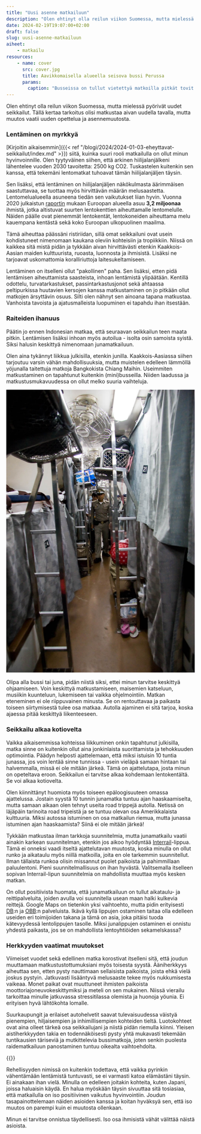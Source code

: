 ```yaml
---
title: "Uusi asenne matkailuun"
description: "Olen ehtinyt olla reilun viikon Suomessa, mutta mielessä pyörivät uudet seikkailut. Tällä kertaa tarkoitus olisi matkustaa aivan uudella tavalla, mutta muutos vaatii uuden opettelua."
date: 2024-02-19T19:07:00+02:00
draft: false
slug: uusi-asenne-matkailuun
aiheet:
    - matkailu
resources:
    - name: cover
      src: cover.jpg
      title: Aavikkomaisella alueella seisova bussi Perussa
      params:
        caption: "Busseissa on tullut vietettyä matkoilla pitkät tovit. Tämä bussi kuljetti minua Perussa. Voi olla, etteivät samanlaiset matka onnistu enää."
---
```


Olen ehtinyt olla reilun viikon Suomessa, mutta mielessä pyörivät uudet seikkailut. Tällä kertaa tarkoitus olisi matkustaa aivan uudella tavalla, mutta muutos vaatii uuden opettelua ja asennemuutosta.
<!--more-->

### Lentäminen on myrkkyä
[Kirjoitin aikaisemmin]({{< ref "/blogi/2024/2024-01-03-eheyttavat-seikkailut/index.md" >}}) siitä, kuinka suuri rooli matkailulla on ollut minun hyvinvoinnille. Olen tyytyväinen siihen, että arkinen hiilijalanjälkeni lähentelee vuoden 2030 tavoitetta: 2500 kg CO2. Tuskastelen kuitenkin sen kanssa, että tekemäni lentomatkat tuhoavat tämän hiilijalanjäljen täysin.

Sen lisäksi, että lentäminen on hiilijalanjäljen näkökulmasta äärimmäisen saastuttavaa, se tuottaa myös hirvittävän määrän melusaastetta. Lentomelualueella asuneena tiedän sen vaikutukset liian hyvin. Vuonna 2020 julkaistun [raportin](https://www.europarl.europa.eu/RegData/etudes/STUD/2020/650787/IPOL_STU(2020)650787_EN.pdf) mukaan Euroopan alueella asuu **3,2 miljoonaa** ihmistä, jotka altistuvat suurten lentokenttien aiheuttamalle lentomelulle. Näiden päälle ovat pienemmät lentokentät, lentokoneiden aiheuttama melu kauempana kentästä sekä koko Euroopan ulkopuolinen maailma.
 
Tämä aiheuttaa päässäni ristiriidan, sillä omat seikkailuni ovat usein kohdistuneet nimenomaan kaukana oleviin kohteisiin ja tropiikkiin. Niissä on kaikkea sitä mistä pidän ja tykkään aivan hirvittävästi etenkin Kaakkois-Aasian maiden kulttuurista, ruoasta, luonnosta ja ihmisistä. Lisäksi ne tarjoavat uskomattomia koralliriuttoja laitesukeltamiseen. 

Lentäminen on itselleni ollut "pakollinen" paha. Sen lisäksi, etten pidä lentämisen aiheuttamista saasteista, inhoan lentämistä ylipäätään. Kentillä odottelu, turvatarkastukset, passintarkastusjonot sekä ahtaassa peltipurkissa huutavien kersojen kanssa matkustaminen on jo pitkään ollut matkojen ärsyttävin osuus. Silti olen nähnyt sen ainoana tapana matkustaa. Vanhoista tavoista ja ajatusmalleista luopuminen ei tapahdu ihan itsestään.

### Raiteiden ihanuus
Päätin jo ennen Indonesian matkaa, että seuraavan seikkailun teen maata pitkin. Lentämisen lisäksi inhoan myös autoilua - isolta osin samoista syistä. Siksi halusin keskittyä nimenomaan junamatkailuun.

Olen aina tykännyt liikkua julkisilla, etenkin junilla. Kaakkois-Aasiassa siihen tarjoutuu varsin vähän mahdollisuuksia, mutta muistelen edelleen lämmöllä yöjunalla taitettuja matkoja Bangkokista Chiang Maihin. Useimmiten matkustaminen on tapahtunut kuitenkin (mini)busseilla. Niiden laadussa ja matkustusmukavuudessa on ollut melko suuria vaihteluja.

![Kapea junan vaunu, jonka penkeistä on tehty nukkumisalueet.](juna.jpg "Bangkokin ja Chiang Main välisessä junassa penkit levittyivät alasängyiksi ja yläsänky vedettiin alas katonrajasta. Yksityisyyttä tarjosi eteen vedettävä verho. Kaoottisesti näkymästä huolimatta matka oli oikein leppoisa!")

Olipa alla bussi tai juna, pidän niistä siksi, ettei minun tarvitse keskittyä ohjaamiseen. Voin keskittyä matkustamiseen, maisemien katseluun, musiikin kuunteluun, lukemiseen tai vaikka ohjelmointiin. Matkan eteneminen ei ole riippuvainen minusta. Se on rentouttavaa ja paikasta toiseen siirtymisestä tulee osa matkaa. Autolla ajaminen ei sitä tarjoa, koska ajaessa pitää keskittyä liikenteeseen.

### Seikkailu alkaa kotiovelta
Vaikka aikaisemmissa kohteissa liikkuminen onkin tapahtunut julkisilla, matka sinne on kuitenkin ollut aina jonkinlaista suorittamista ja tehokkuuden optimointia. Päädyn helposti ajattelemaan, että miksi istuisin 10 tuntia junassa, jos voin lentää sinne tunnissa - usein vieläpä samaan hintaan tai halvemmalla, missä ei ole mitään järkeä. Tämä on ajattelutapa, josta minun on opeteltava eroon. Seikkailun ei tarvitse alkaa kohdemaan lentokentältä. Se voi alkaa kotiovelta.

Olen kiinnittänyt huomiota myös toiseen epäloogisuuteen omassa ajattelussa. Jostain syystä 10 tunnin junamatka tuntuu ajan haaskaamiselta, mutta samaan aikaan olen tehnyt useita road trippejä autolla. Netissä on läjäpäin tarinoita road tripeistä ja se tuntuu olevan osa Amerikkalaista kulttuuria. Miksi autossa istuminen on osa matkailun riemua, mutta junassa istuminen ajan haaskaamista? Siinä ei ole mitään järkeä!
 
Tykkään matkustaa ilman tarkkoja suunnitelmia, mutta junamatkailu vaatii ainakin karkean suunnitelman, etenkin jos aikoo hyödyntää [Interrail](https://www.interrail.eu/)-lippua. Tämä ei onneksi vaadi itseltä ajattelutavan muutosta, koska minulla on ollut runko ja aikataulu myös niillä matkoilla, joita en ole tarkemmin suunnitellut. Ilman tällaista runkoa olisin missannut puolet paikoista ja pahimmillaan paluulentoni. Pieni suunnitelmallisuus on ihan hyvästä. Valitsemalla itselleen sopivan Interrail-lipun suunnitelmia on mahdollista muuttaa myös kesken matkan.

On ollut positiivista huomata, että junamatkailuun on tullut aikataulu- ja reittipalveluita, joiden avulla voi suunnitella usean maan halki kulkevia reittejä. Google Maps on tietenkin yksi vaihtoehto, mutta pidin erityisesti [DB](https://int.bahn.de/en):n ja [OBB](https://fahrplan.oebb.at/webapp/?language=en_GB):n palveluista. Ikävä kyllä lippujen ostaminen taitaa olla edelleen useiden eri toimijoiden takana ja tämä on asia, joka pitäisi tuoda kätevyydessä lentolippujen tasolle. Miksi junalippujen ostaminen ei onnistu yhdestä paikasta, jos se on mahdollista lentoyhtiöiden sekamelskassa?

### Herkkyyden vaatimat muutokset
Viimeiset vuodet sekä edellinen matka korostivat itselleni sitä, että joudun muuttamaan matkustustottumuksiani myös toisesta syystä. Ääniherkkyys aiheuttaa sen, etten pysty nauttimaan sellaisista paikoista, joista ehkä vielä joskus pystyin. Jatkuvasti lisääntyvä melusaaste tekee myös nukkumisesta vaikeaa. Monet paikat ovat muuttuneet ihmisten paikoista moottoriajoneuvokeskittymiksi ja meteli on sen mukainen. Niissä vierailu tarkoittaa minulle jatkuvassa stressitilassa olemista ja huonoja yöunia. Ei erityisen hyvä lähtökohta lomalle.

Suurkaupungit ja erilaiset autohelvetit saavat tulevaisuudessa väistyä pienempien, hiljaisempien ja inhimillisempien kohteiden tieltä. Luotokohteet ovat aina olleet tärkeä osa seikkailujani ja niistä pidän riemulla kiinni. Yleisen aistiherkkyyden takia en todennäköisesti pysty yhtä mukavasti tekemään tuntikausien täriseviä ja mutkittelevia bussimatkoja, joten senkin puolesta raidematkailuun panostaminen tuntuu oikealta vaihtoehdolta.

{{<cover>}}

Rehellisyyden nimissä on kuitenkin todettava, että vaikka pyrinkin vähentämään lentämistä tuntuvasti, se ei varmasti katoa elämästäni täysin. Ei ainakaan ihan vielä. Minulla on edelleen joitakin kohteita, kuten Japani, joissa haluaisin käydä. En halua myöskään täysin sivuuttaa sitä tosiasiaa, että matkailulla on iso positiivinen vaikutus hyvinvointiin. Joudun tasapainottelemaan näiden asioiden kanssa ja koitan hyväksyä sen, että iso muutos on parempi kuin ei muutosta ollenkaan.

Minun ei tarvitse onnistua täydellisesti. Iso osa ihmisistä vähät välittää näistä asioista.
